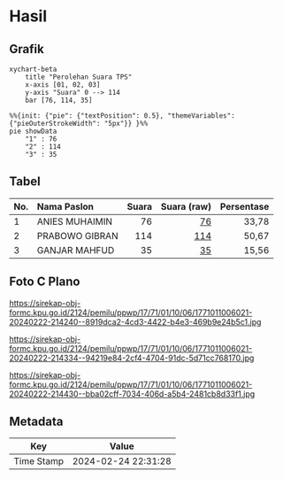 # Hasil

## Grafik

```mermaid
xychart-beta
    title "Perolehan Suara TPS"
    x-axis [01, 02, 03]
    y-axis "Suara" 0 --> 114
    bar [76, 114, 35]
```

```mermaid
%%{init: {"pie": {"textPosition": 0.5}, "themeVariables": {"pieOuterStrokeWidth": "5px"}} }%%
pie showData
    "1" : 76
    "2" : 114
    "3" : 35
```

## Tabel

| No. | Nama Paslon    | Suara | Suara (raw) | Persentase |
|:--- |:-------------- | -----:| -----------:| ----------:|
| 1   | ANIES MUHAIMIN | 76    | [76][p-1]   | 33,78      |
| 2   | PRABOWO GIBRAN | 114   | [114][p-2]  | 50,67      |
| 3   | GANJAR MAHFUD  | 35    | [35][p-3]   | 15,56      |


[p-1]: https://github.com/gigit-pemilu/pemilu-2024-17-bengkulu/blob/main/pilpres/hitung-suara/sub/17-bengkulu/sub/71-kota-bengkulu/sub/01-selebar/sub/1006-sumur-dewa/sub/021-tps/sub/paslon-1.txt
[p-2]: https://github.com/gigit-pemilu/pemilu-2024-17-bengkulu/blob/main/pilpres/hitung-suara/sub/17-bengkulu/sub/71-kota-bengkulu/sub/01-selebar/sub/1006-sumur-dewa/sub/021-tps/sub/paslon-2.txt
[p-3]: https://github.com/gigit-pemilu/pemilu-2024-17-bengkulu/blob/main/pilpres/hitung-suara/sub/17-bengkulu/sub/71-kota-bengkulu/sub/01-selebar/sub/1006-sumur-dewa/sub/021-tps/sub/paslon-3.txt

## Foto C Plano

https://sirekap-obj-formc.kpu.go.id/2124/pemilu/ppwp/17/71/01/10/06/1771011006021-20240222-214240--8919dca2-4cd3-4422-b4e3-469b9e24b5c1.jpg

https://sirekap-obj-formc.kpu.go.id/2124/pemilu/ppwp/17/71/01/10/06/1771011006021-20240222-214334--94219e84-2cf4-4704-91dc-5d71cc768170.jpg

https://sirekap-obj-formc.kpu.go.id/2124/pemilu/ppwp/17/71/01/10/06/1771011006021-20240222-214430--bba02cff-7034-406d-a5b4-2481cb8d33f1.jpg


## Metadata

| Key        | Value               |
| ---------- | ------------------- |
| Time Stamp | 2024-02-24 22:31:28 |




